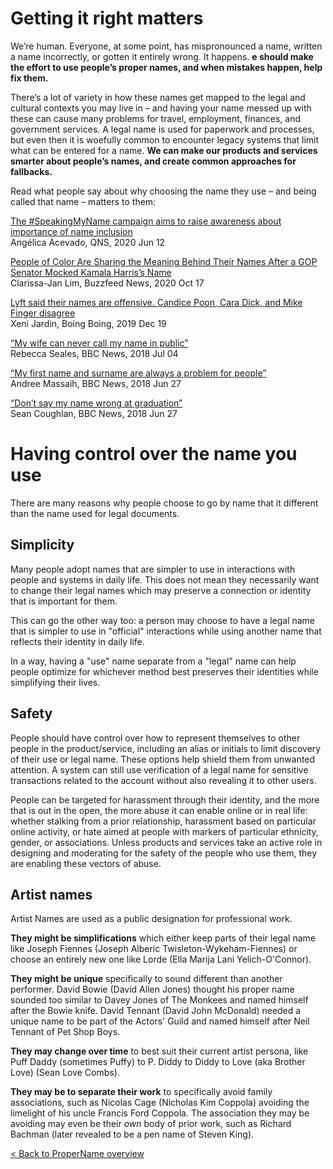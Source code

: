 # Getting it right matters

We’re human. Everyone, at some point, has mispronounced a name, written a name incorrectly, or gotten it entirely wrong. It happens. **e should make the effort to use people’s proper names, and when mistakes happen, help fix them.**

There’s a lot of variety in how these names get mapped to the legal and cultural contexts you may live in – and having your name messed up with these can cause many problems for travel, employment, finances, and government services. A legal name is used for paperwork and processes, but even then it is woefully common to encounter legacy systems that limit what can be entered for a name. **We can make our products and services smarter about people’s names, and create common approaches for fallbacks.**

Read what people say about why choosing the name they use – and being called that name – matters to them:

[The #SpeakingMyName campaign aims to raise awareness about importance of name inclusion](https://qns.com/2020/06/speakingmyname-campaign-aims-to-raise-awareness-about-importance-of-name-inclusion/)  
Angélica Acevado, QNS, 2020 Jun 12

[People of Color Are Sharing the Meaning Behind Their Names After a GOP Senator Mocked Kamala Harris’s Name](https://www.buzzfeednews.com/amphtml/clarissajanlim/david-perdue-kamala-harris-name-mynameis-hashtag)  
Clarissa-Jan Lim, Buzzfeed News, 2020 Oct 17

[Lyft said their names are offensive. Candice Poon, Cara Dick, and Mike Finger disagree](https://boingboing.net/2019/12/19/lyft-said-their-real-names-are.html)  
Xeni Jardin, Boing Boing, 2019 Dec 19

[“My wife can never call my name in public”](https://www.bbc.com/news/world-42009219)  
Rebecca Seales, BBC News, 2018 Jul 04

[“My first name and surname are always a problem for people”](https://www.bbc.com/news/uk-44630061)  
Andree Massaih, BBC News, 2018 Jun 27

[“Don’t say my name wrong at graduation”](https://www.bbc.com/news/business-44601199)  
Sean Coughlan, BBC News, 2018 Jun 27


# Having control over the name you use

There are many reasons why people choose to go by name that it different than the name used for legal documents.


## Simplicity

Many people adopt names that are simpler to use in interactions with people and systems in daily life. This does not mean they necessarily want to change their legal names which may preserve a connection or identity that is important for them. 

This can go the other way too: a person may choose to have a legal name that is simpler to use in "official" interactions while using another name that reflects their identity in daily life.

In a way, having a "use" name separate from a "legal" name can help people optimize for whichever method best preserves their identities while simplifying their lives.


## Safety

People should have control over how to represent themselves to other people in the product/service, including an alias or initials to limit discovery of their use or legal name. These options help shield them from unwanted attention. A system can still use verification of a legal name for sensitive transactions related to the account without also revealing it to other users.

People can be targeted for harassment through their identity, and the more that is out in the open, the more abuse it can enable online or in real life: whether stalking from a prior relationship, harassment based on particular online activity, or hate aimed at people with markers of particular ethnicity, gender, or associations. Unless products and services take an active role in designing and moderating for the safety of the people who use them, they are enabling these vectors of abuse.


## Artist names

Artist Names are used as a public designation for professional work.

**They might be simplifications** which either keep parts of their legal name like Joseph Fiennes (Joseph Alberic Twisleton-Wykeham-Fiennes) or choose an entirely new one like Lorde (Ella Marija Lani Yelich-O'Connor).

**They might be unique** specifically to sound different than another performer. David Bowie (David Allen Jones) thought his proper name sounded too similar to Davey Jones of The Monkees and named himself after the Bowie knife. David Tennant (David John McDonald) needed a unique name to be part of the Actors' Guild and named himself after Neil Tennant of Pet Shop Boys.

**They may change over time** to best suit their current artist persona, like Puff Daddy (sometimes Puffy) to P. Diddy to Diddy to Love (aka Brother Love) (Sean Love Combs).

**They may be to separate their work** to specifically avoid family associations, such as Nicolas Cage (Nicholas Kim Coppola) avoiding the limelight of his uncle Francis Ford Coppola. The association they may be avoiding may even be their *own* body of prior work, such as Richard Bachman (later revealed to be a pen name of Steven King).

[< Back to ProperName overview ](README.md)
